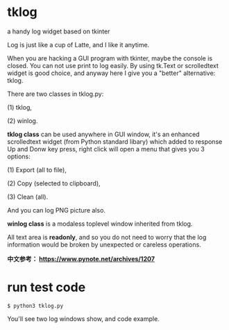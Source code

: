 # tklog
a handy log widget based on tkinter


Log is just like a cup of Latte, and I like it anytime.


When you are hacking a GUI program with tkinter, maybe the console is closed.
You can not use print to log easily. By using tk.Text or scrolledtext widget
is good choice, and anyway here I give you a "better" alternative: tklog.


There are two classes in tklog.py: 

(1) tklog, 

(2) winlog.


**tklog class** can be used anywhere in GUI window, it's an enhanced 
scrolledtext widget (from Python standard libary) which added to response Up 
and Donw key press, right click will open a menu that gives you 3 options: 

(1) Export (all to file), 

(2) Copy (selected to clipboard),

(3) Clean (all).

And you can log PNG picture also. 


**winlog class** is a modaless toplevel window inherited from tklog. 


All text area is **readonly**, and so you do not need to worry that the log 
information would be broken by unexpected or careless operations. 


**中文参考： https://www.pynote.net/archives/1207**

# run test code

    $ python3 tklog.py

You'll see two log windows show, and code example.
